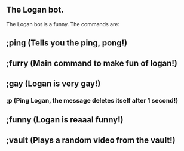 ## The Logan bot.
The Logan bot is a funny.
The commands are:
## ;ping (Tells you the ping, pong!)
## ;furry (Main command to make fun of logan!)
## ;gay (Logan is very gay!)
### ;p (Ping Logan, the message deletes itself after 1 second!)
## ;funny (Logan is reaaal funny!)
## ;vault (Plays a random video from the vault!)
